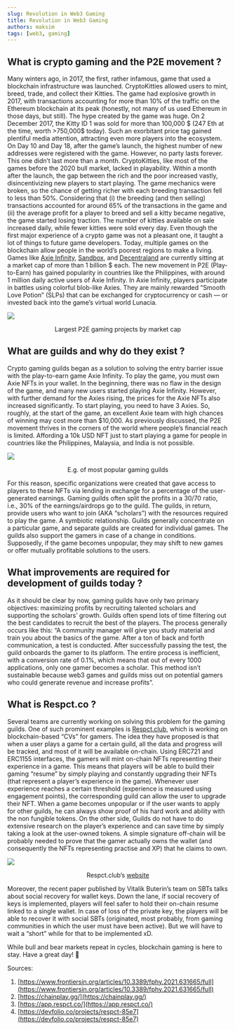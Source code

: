 ```yaml
---
slug: Revolution in Web3 Gaming
title: Revolution in Web3 Gaming
authors: maksim
tags: [web3, gaming]
---
```


## What is crypto gaming and the P2E movement ?

Many winters ago, in 2017, the first, rather infamous, game that used a blockchain infrastructure was launched. CryptoKitties allowed users to mint, breed, trade, and collect their Kitties. The game had explosive growth in 2017, with transactions accounting for more than 10% of the traffic on the Ethereum blockchain at its peak (honestly, not many of us used Ethereum in those days, but still). The hype created by the game was huge. On 2 December 2017, the Kitty ID 1 was sold for more than 100,000 $ (247 Eth at the time, worth >750,000$ today). Such an exorbitant price tag gained plentiful media attention, attracting even more players into the ecosystem. On Day 10 and Day 18, after the game’s launch, the highest number of new addresses were registered with the game. However, no party lasts forever. This one didn’t last more than a month. CryptoKitties, like most of the games before the 2020 bull market, lacked in playability. Within a month after the launch, the gap between the rich and the poor increased vastly, disincentivizing new players to start playing. The game mechanics were broken, so the chance of getting richer with each breeding transaction fell to less than 50%. Considering that (i) the breeding (and then selling) transactions accounted for around 65% of the transactions in the game and (ii) the average profit for a player to breed and sell a kitty became negative, the game started losing traction. The number of kitties available on sale increased daily, while fewer kitties were sold every day. Even though the first major experience of a crypto game was not a pleasant one, it taught a lot of things to future game developers. Today, multiple games on the blockchain allow people in the world’s poorest regions to make a living. Games like [Axie Infinity](https://chainplay.gg/games/axie-infinity/), [Sandbox](https://chainplay.gg/games/the-sandbox/), and [Decentraland](https://chainplay.gg/games/decentraland/) are currently sitting at a market cap of more than 1 billion $ each. The new movement in P2E (Play-to-Earn) has gained popularity in countries like the Philippines, with around 1 million daily active users of Axie Infinity. In Axie Infinity, players participate in battles using colorful blob-like Axies. They are mainly rewarded “Smooth Love Potion” (SLPs) that can be exchanged for cryptocurrency or cash — or invested back into the game’s virtual world Lunacia.

![](https://miro.medium.com/max/1400/1*QH6mrp_wfTllyUFOybgCMw.png)<p align="center">Largest P2E gaming projects by market cap</p>

## What are guilds and why do they exist ?

Crypto gaming guilds began as a solution to solving the entry barrier issue with the play-to-earn game Axie Infinity. To play the game, you must own Axie NFTs in your wallet. In the beginning, there was no flaw in the design of the game, and many new users started playing Axie Infinity. However, with further demand for the Axies rising, the prices for the Axie NFTs also increased significantly. To start playing, you need to have 3 Axies. So, roughly, at the start of the game, an excellent Axie team with high chances of winning may cost more than $10,000. As previously discussed, the P2E movement thrives in the corners of the world where people’s financial reach is limited. Affording a 10k USD NFT just to start playing a game for people in countries like the Philippines, Malaysia, and India is not possible.

![](https://miro.medium.com/max/1400/1*gr8f_2Vx77x3FtWkVETB6g.jpeg)<p align="center">E.g. of most popular gaming guilds</p>

For this reason, specific organizations were created that gave access to players to these NFTs via lending in exchange for a percentage of the user-generated earnings. Gaming guilds often split the profits in a 30/70 ratio, i.e., 30% of the earnings/airdrops go to the guild. The guilds, in return, provide users who want to join (AKA “scholars”) with the resources required to play the game. A symbiotic relationship. Guilds generally concentrate on a particular game, and separate guilds are created for individual games. The guilds also support the gamers in case of a change in conditions. Supposedly, if the game becomes unpopular, they may shift to new games or offer mutually profitable solutions to the users.

## What improvements are required for development of guilds today ?

As it should be clear by now, gaming guilds have only two primary objectives: maximizing profits by recruiting talented scholars and supporting the scholars’ growth. Guilds often spend lots of time filtering out the best candidates to recruit the best of the players. The process generally occurs like this: “A community manager will give you study material and train you about the basics of the game. After a ton of back and forth communication, a test is conducted. After successfully passing the test, the guild onboards the gamer to its platform. The entire process is inefficient, with a conversion rate of 0.1%, which means that out of every 1000 applications, only one gamer becomes a scholar. This method isn’t sustainable because web3 games and guilds miss out on potential gamers who could generate revenue and increase profits”.

## What is Respct.co ?

Several teams are currently working on solving this problem for the gaming guilds. One of such prominent examples is [Respct.club](https://app.respct.co), which is working on blockchain-based “CVs” for gamers. The idea they have proposed is that when a user plays a game for a certain guild, all the data and progress will be tracked, and most of it will be available on-chain. Using ERC721 and ERC1155 interfaces, the gamers will mint on-chain NFTs representing their experience in a game. This means that players will be able to build their gaming “resume” by simply playing and constantly upgrading their NFTs (that represent a player’s experience in the game). Whenever user experience reaches a certain threshold (experience is measured using engagement points), the corresponding guild can allow the user to upgrade their NFT. When a game becomes unpopular or if the user wants to apply for other guilds, he can always show proof of his hard work and ability with the non fungible tokens. On the other side, Guilds do not have to do extensive research on the player’s experience and can save time by simply taking a look at the user-owned tokens. A simple signature off-chain will be probably needed to prove that the gamer actually owns the wallet (and consequently the NFTs representing practise and XP) that he claims to own.

![](https://miro.medium.com/max/1400/1*SgNE327WgWOoXTtvxKNWBQ.png)<p align="center">Respct.club’s [website](https://app.respct.co)</p>

Moreover, the recent paper published by Vitalik Buterin’s team on SBTs talks about social recovery for wallet keys. Down the lane, if social recovery of keys is implemented, players will feel safer to hold their on-chain resume linked to a single wallet. In case of loss of the private key, the players will be able to recover it with social SBTs (originated, most probably, from gaming communities in which the user must have been active). But we will have to wait a “short” while for that to be implemented xD.

While bull and bear markets repeat in cycles, blockchain gaming is here to stay. Have a great day! 🚀

Sources:

1.  [https://www.frontiersin.org/articles/10.3389/fphy.2021.631665/full](https://www.frontiersin.org/articles/10.3389/fphy.2021.631665/full)
2.  [https://chainplay.gg/](https://chainplay.gg/)
3.  [https://app.respct.co/](https://app.respct.co/)
4.  [https://devfolio.co/projects/respct-85e7](https://devfolio.co/projects/respct-85e7)
